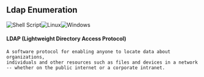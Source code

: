 ## Ldap Enumeration
![Shell Script](https://img.shields.io/badge/shell_script-%23121011.svg?style=for-the-badge&logo=gnu-bash&logoColor=white)![Linux](https://img.shields.io/badge/Linux-FCC624?style=for-the-badge&logo=linux&logoColor=black)![Windows](https://img.shields.io/badge/Windows-0078D6?style=for-the-badge&logo=windows&logoColor=white)

#### LDAP (Lightweight Directory Access Protocol) 
    A software protocol for enabling anyone to locate data about organizations, 
    individuals and other resources such as files and devices in a network 
    -- whether on the public internet or a corporate intranet.

